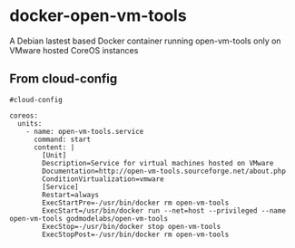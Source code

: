 # docker-open-vm-tools
A Debian lastest based Docker container running open-vm-tools only on VMware hosted CoreOS instances 

## From cloud-config
```
#cloud-config

coreos:
  units:
    - name: open-vm-tools.service
      command: start
      content: |
        [Unit]
        Description=Service for virtual machines hosted on VMware
        Documentation=http://open-vm-tools.sourceforge.net/about.php
        ConditionVirtualization=vmware
        [Service]
        Restart=always
        ExecStartPre=-/usr/bin/docker rm open-vm-tools
        ExecStart=/usr/bin/docker run --net=host --privileged --name open-vm-tools godmodelabs/open-vm-tools
        ExecStop=-/usr/bin/docker stop open-vm-tools
        ExecStopPost=-/usr/bin/docker rm open-vm-tools
```
